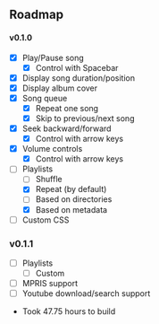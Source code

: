 ## Roadmap
#### v0.1.0
- [x] Play/Pause song
  - [x] Control with Spacebar
- [x] Display song duration/position
- [x] Display album cover
- [x] Song queue
  - [x] Repeat one song
  - [x] Skip to previous/next song
- [x] Seek backward/forward
  - [x] Control with arrow keys
- [x] Volume controls
  - [x] Control with arrow keys
- [ ] Playlists
  - [ ] Shuffle
  - [x] Repeat (by default)
  - [ ] Based on directories
  - [x] Based on metadata
- [ ] Custom CSS

### v0.1.1
- [ ] Playlists
  - [ ] Custom
- [ ] MPRIS support
- [ ] Youtube download/search support
   
- Took 47.75 hours to build